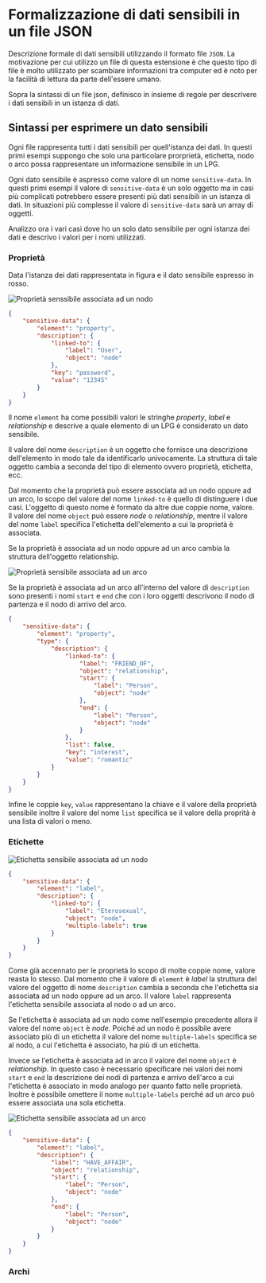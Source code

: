 # Formalizzazione di dati sensibili in un file JSON
Descrizione formale di dati sensibili utilizzando il formato file `JSON`.
La motivazione per cui utilizzo un file di questa estensione è che questo tipo di file è molto utilizzato per scambiare informazioni tra computer ed è noto per la facilità di lettura da parte dell'essere umano.

Sopra la sintassi di un file json, definisco in insieme di regole per descrivere i dati sensibili in un istanza di dati.

## Sintassi per esprimere un dato sensibili
Ogni file rappresenta tutti i dati sensibili per quell'istanza dei dati.
In questi primi esempi suppongo che solo una particolare prorprietà, etichetta, nodo o arco possa rappresentare un informazione sensibile in un LPG.

Ogni dato sensibile è aspresso come valore di un nome `sensitive-data`.
In questi primi esempi il valore di `sensitive-data` è un solo oggetto ma in casi più complicati potrebbero essere presenti più dati sensibili in un istanza di dati.
In situazioni più complesse il valore di `sensitive-data` sarà un array di oggetti.

Analizzo ora i vari casi dove ho un solo dato sensibile per ogni istanza dei dati e descrivo i valori per i nomi utilizzati.

### Proprietà
Data l'istanza dei dati rappresentata in figura e il dato sensibile espresso in rosso.

![Proprietà senssibile associata ad un nodo](./img/1.png)

```json
{
    "sensitive-data": {
        "element": "property",
        "description": {
            "linked-to": {
                "label": "User",
                "object": "node"
            },
            "key": "password",
            "value": "12345"
        }
    }
}
```

Il nome `element` ha come possibili valori le stringhe *property*, *label* e *relationship* e descrive a quale elemento di un LPG è considerato un dato sensibile.

Il valore del nome `description` è un oggetto che fornisce una descrizione dell'elemento in modo tale da identificarlo univocamente.
La struttura di tale oggetto cambia a seconda del tipo di elemento ovvero proprietà, etichetta, ecc.

Dal momento che la proprietà può essere associata ad un nodo oppure ad un arco, lo scopo del valore del nome `linked-to` è quello di distinguere i due casi.
L'oggetto di questo nome è formato da altre due coppie nome, valore.
Il valore del nome `object` può essere *node* o *relationship*, mentre il valore del nome `label` specifica l'etichetta dell'elemento a cui la proprietà è associata.

Se la proprietà è associata ad un nodo oppure ad un arco cambia la struttura dell'oggetto relationship.

![Proprietà sensibile associata ad un arco](./img/3.png)

Se la proprietà è associata ad un arco all'interno del valore di `description` sono presenti i nomi `start` e `end` che con i loro oggetti descrivono il nodo di partenza e il nodo di arrivo del arco.

```json
{
    "sensitive-data": {
        "element": "property",
        "type": {
            "description": {
                "linked-to": {
                    "label": "FRIEND_OF",
                    "object": "relationship",
                    "start": {
                        "label": "Person",
                        "object": "node"
                    },
                    "end": {
                        "label": "Person",
                        "object": "node"
                    }
                },
                "list": false,
                "key": "interest",
                "value": "romantic"
            }
        }
    }
}
```

Infine le coppie `key`, `value` rappresentano la chiave e il valore della proprietà sensibile inoltre il valore del nome `list` specifica se il valore della proprità è una lista di valori o meno. 

### Etichette

![Etichetta sensibile associata ad un nodo](./img/7.png)

```json
{
    "sensitive-data": {
        "element": "label",
        "description": {
            "linked-to": {
                "label": "Eterosexual",
                "object": "node",
                "multiple-labels": true
            }
        }
    }
}
```

Come già accennato per le proprietà lo scopo di molte coppie nome, valore reasta lo stesso.
Dal momento che il valore di `element` è *label* la struttura del valore del oggetto di nome `description` cambia a seconda che l'etichetta sia associata ad un nodo oppure ad un arco.
Il valore `label` rappresenta l'etichetta sensibile associata al nodo o ad un arco.

Se l'etichetta è associata ad un nodo come nell'esempio precedente allora il valore del nome `object` è *node*.
Poiché ad un nodo è possibile avere associato più di un etichetta il valore del nome `multiple-labels` specifica se al nodo, a cui l'etichetta è associato, ha più di un etichetta.

Invece se l'etichetta è associata ad in arco il valore del nome `object` è *relationship*.
In questo caso è necessario specificare nei valori dei nomi `start` e `end` la descrizione dei nodi di partenza e arrivo dell'arco a cui l'etichetta è associato in modo analogo per quanto fatto nelle proprietà.
Inoltre è possibile omettere il nome `multiple-labels` perché ad un arco può essere associata una sola etichetta.

![Etichetta sensibile associata ad un arco](./img/8.png)

```json
{
    "sensitive-data": {
        "element": "label",
        "description": {
            "label": "HAVE_AFFAIR",
            "object": "relationship",
            "start": {
                "label": "Person",
                "object": "node"
            },
            "end": {
                "label": "Person",
                "object": "node"
            }
        }
    }
}
```

### Archi